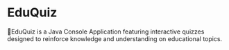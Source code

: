 # EduQuiz
📝EduQuiz is a Java Console Application featuring interactive quizzes designed to reinforce knowledge and understanding on educational topics.
